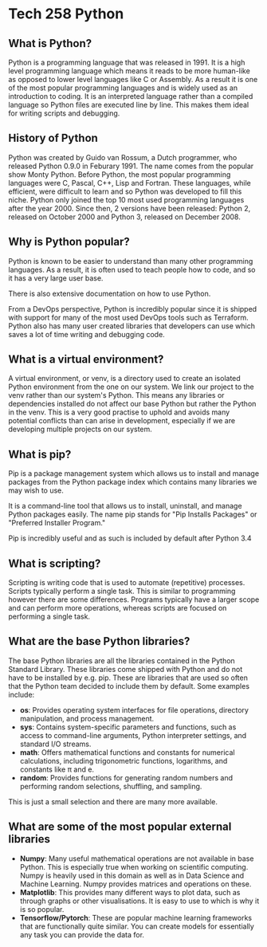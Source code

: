 # Tech 258 Python
## What is Python?

Python is a programming language that was released in 1991. It is a high level programming language which means it reads to be more human-like as opposed to lower level languages like C or Assembly. As a result it is one of the most popular programming languages and is widely used as an introduction to coding. It is an interpreted language rather than a compiled language so Python files are executed line by line. This makes them ideal for writing scripts and debugging.

## History of Python

Python was created by Guido van Rossum, a Dutch programmer, who released Python 0.9.0 in Feburary 1991. The name comes from the popular show Monty Python. Before Python, the most popular programming languages were C, Pascal, C++, Lisp and Fortran. These languages, while efficient, were difficult to learn and so Python was developed to fill this niche. Python only joined the top 10 most used programming languages after the year 2000. Since then, 2 versions have been released: Python 2, released on October 2000 and Python 3, released on December 2008.

## Why is Python popular?

Python is known to be easier to understand than many other programming languages. As a result, it is often used to teach people how to code, and so it has a very large user base.

There is also extensive documentation on how to use Python. 

From a DevOps perspective, Python is incredibly popular since it is shipped with support for many of the most used DevOps tools such as Terraform. Python also has many user created libraries that developers can use which saves a lot of time writing and debugging code. 

## What is a virtual environment?

A virtual environment, or venv, is a directory used to create an isolated Python environment from the one on our system. We link our project to the venv rather than our system's Python. This means any libraries or dependencies installed do not affect our base Python but rather the Python in the venv. This is a very good practise to uphold and avoids many potential conflicts than can arise in development, especially if we are developing multiple projects on our system. 

## What is pip?

Pip is a package management system which allows us to install and manage packages from the Python package index which contains many libraries we may wish to use. 

It is a command-line tool that allows us to install, uninstall, and manage Python packages easily. The name pip stands for "Pip Installs Packages" or "Preferred Installer Program."

Pip is incredibly useful and as such is included by default after Python 3.4

## What is scripting? 

Scripting is writing code that is used to automate (repetitive) processes. Scripts typically perform a single task. This is similar to programming however there are some differences. Programs typically have a larger scope and can perform more operations, whereas scripts are focused on performing a single task.

## What are the base Python libraries?

The base Python libraries are all the libraries contained in the Python Standard Library. These libraries come shipped with Python and do not have to be installed by e.g. pip. These are libraries that are used so often that the Python team decided to include them by default. Some examples include:

- **os**: Provides operating system interfaces for file operations, directory manipulation, and process management.
- **sys**: Contains system-specific parameters and functions, such as access to command-line arguments, Python interpreter settings, and standard I/O streams.
- **math**: Offers mathematical functions and constants for numerical calculations, including trigonometric functions, logarithms, and constants like π and e.
- **random**: Provides functions for generating random numbers and performing random selections, shuffling, and sampling.

This is just a small selection and there are many more available.

## What are some of the most popular external libraries

- **Numpy**: Many useful mathematical operations are not available in base Python. This is especially true when working on scientific computing. Numpy is heavily used in this domain as well as in Data Science and Machine Learning. Numpy provides matrices and operations on these.
- **Matplotlib**: This provides many different ways to plot data, such as through graphs or other visualisations. It is easy to use to which is why it is so popular.
- **Tensorflow/Pytorch**: These are popular machine learning frameworks that are functionally quite similar. You can create models for essentially any task you can provide the data for.